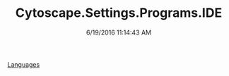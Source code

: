 ﻿---
title: Cytoscape.Settings.Programs.IDE
date: 6/19/2016 11:14:43 AM
---

[Languages](T-Cytoscape.Settings.Programs.IDE.Languages.html)
